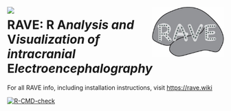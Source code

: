 <img src="https://ars.els-cdn.com/content/image/1-s2.0-S1053811920X00152-cov200h.gif" align="left" /><img src="https://raw.githubusercontent.com/beauchamplab/rave/master/inst/assets/images/logo-md.jpg" height="116px" align="right" />

# RAVE: __R__ __A__*nalysis and* __V__*isualization of intracranial* __E__*lectroencephalography*


For all RAVE info, including installation instructions, visit https://rave.wiki 

<!-- badges: start -->
[![R-CMD-check](https://github.com/beauchamplab/rave/workflows/R-CMD-check/badge.svg)](https://github.com/beauchamplab/rave/actions)
<!-- badges: end -->

